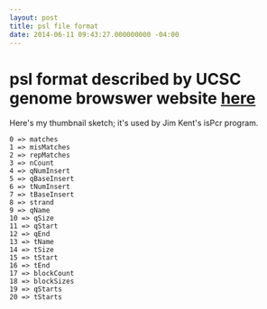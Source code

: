 ```yaml
---
layout: post
title: psl file format
date: 2014-06-11 09:43:27.000000000 -04:00
---
```

# psl format described by UCSC genome browswer website [here](http://www.genome.ucsc.edu/FAQ/FAQformat.html)

Here's my thumbnail sketch; it's used by Jim Kent's isPcr program.

```
0 => matches
1 => misMatches
2 => repMatches
3 => nCount
4 => qNumInsert
5 => qBaseInsert
6 => tNumInsert
7 => tBaseInsert
8 => strand
9 => qName
10 => qSize
11 => qStart
12 => qEnd
13 => tName
14 => tSize
15 => tStart
16 => tEnd
17 => blockCount
18 => blockSizes
19 => qStarts
20 => tStarts
```
